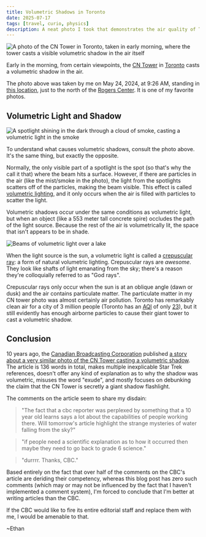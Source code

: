 ```yaml
---
title: Volumetric Shadows in Toronto
date: 2025-07-17
tags: [travel, curio, physics]
description: A neat photo I took that demonstrates the air quality of Toronto via the volumetric shadow cast by the CN Tower
---
```


![A photo of the CN Tower in Toronto, taken in early morning, where the tower casts a visible volumetric shadow in the air itself](~/cn_tower_shadow.webp)

Early in the morning, from certain viewpoints, the [CN Tower](https://en.wikipedia.org/wiki/CN_Tower) in [Toronto](https://en.wikipedia.org/wiki/Toronto) casts a volumetric shadow in the air.

The photo above was taken by me on May 24, 2024, at 9:26 AM, standing in [this location](https://maps.app.goo.gl/s5EvpEsEkwLTvgqC8), just to the north of the [Rogers Center](https://en.wikipedia.org/wiki/Rogers_Centre). It is one of my favorite photos.

## Volumetric Light and Shadow

![A spotlight shining in the dark through a cloud of smoke, casting a volumetric light in the smoke](~/spotlight_in_smoke.webp)

To understand what causes volumetric shadows, consult the photo above. It's the same thing, but exactly the opposite.

Normally, the only visible part of a spotlight is the spot (so that's why the call it that) where the beam hits a surface. However, if there are particles in the air (like the mist/smoke in the photo), the light from the spotlights scatters off of the particles, making the beam visible. This effect is called [volumetric lighting](https://en.wikipedia.org/wiki/Volumetric_lighting), and it only occurs when the air is filled with particles to scatter the light.

Volumetric shadows occur under the same conditions as volumetric light, but when an object (like a 553 meter tall concrete spire) occludes the path of the light source. Because the rest of the air is volumetrically lit, the space that isn't appears to be in shade.

![Beams of volumetric light over a lake](~/crepuscular_rays.webp)

When the light source is the sun, a volumetric light is called a [crepuscular ray](https://en.wikipedia.org/wiki/Crepuscular_rays): a form of natural volumetric lighting. Crepuscular rays are *awesome*. They look like shafts of light emanating from the sky; there's a reason they're colloquially referred to as "God rays".

Crepuscular rays only occur when the sun is at an oblique angle (dawn or dusk) and the air contains particulate matter. The particulate matter in my CN tower photo was almost certainly air pollution. Toronto has remarkably clean air for a city of 3 million people (Toronto has an [AQI](https://www.iqair.com/) of only [23](https://www.iqair.com/us/canada/ontario/toronto)), but it still evidently has enough airborne particles to cause their giant tower to cast a volumetric shadow.

## Conclusion

10 years ago, the [Canadian Broadcasting Corporation](https://en.wikipedia.org/wiki/Canadian_Broadcasting_Corporation) published [a story about a very similar photo of the CN Tower casting a volumetric shadow](https://www.cbc.ca/news/canada/toronto/what-was-this-beam-radiating-from-the-cn-tower-1.3242665). The article is 136 words in total, makes multiple inexplicable Star Trek references, doesn't offer any kind of explanation as to why the shadow was volumetric, misuses the word "exude", and mostly focuses on debunking the claim that the CN Tower is secretly a giant shadow flashlight.

The comments on the article seem to share my disdain:

> "The fact that a cbc reporter was perplexed by something that a 10 year old learns says a lot about the capabilities of people working there. Will tomorrow's article highlight the strange mysteries of water falling from the sky?"

> "if people need a scientific explanation as to how it occurred then maybe they need to go back to grade 6 science."

> "durrrr. Thanks, CBC."

Based entirely on the fact that over half of the comments on the CBC's article are deriding their competency, whereas this blog post has zero such comments (which may or may not be influenced by the fact that I haven't implemented a comment system), I'm forced to conclude that I'm better at writing articles than the CBC.

If the CBC would like to fire its entire editorial staff and replace them with me, I would be amenable to that.

~Ethan
